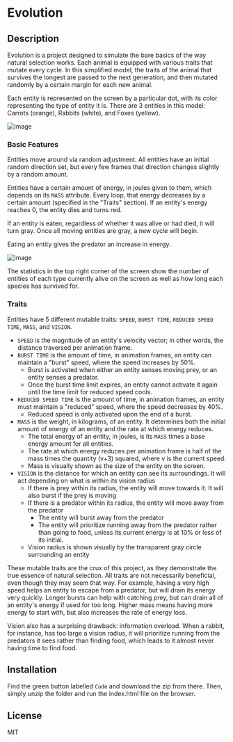 # Evolution

## Description
Evolution is a project designed to simulate the bare basics of the way natural selection works. Each animal is equipped with various traits that mutate every cycle. In this simplified model, the traits of the animal that survives the longest are passed to the next generation, and then mutated randomly by a certain margin for each new animal. 

Each entity is represented on the screen by a particular dot, with its color representing the type of entity it is. There are 3 entities in this model: Carrots (orange), Rabbits (white), and Foxes (yellow). 

![image](https://user-images.githubusercontent.com/73001560/209702527-4da75592-3921-4106-acab-d973f44e68e1.png)

### Basic Features
Entities move around via random adjustment. All entities have an initial random direction set, but every few frames that direction changes slightly by a random amount.

Entities have a certain amount of energy, in joules given to them, which depends on its ```MASS``` attribute. Every loop, that energy decreases by a certain amount (specified in the "Traits" section). If an entity's energy reaches 0, the entity dies and turns red.

If an entity is eaten, regardless of whether it was alive or had died, it will turn gray. Once all moving entities are gray, a new cycle will begin.

Eating an entity gives the predator an increase in energy.

![image](https://user-images.githubusercontent.com/73001560/209707389-4b4a5903-c3cd-4bb8-a8b8-88c0cead48d6.png)

The statistics in the top right corner of the screen show the number of entities of each type currently alive on the screen as well as how long each species has survived for. 

### Traits

Entities have 5 different mutable traits: ```SPEED```, ```BURST TIME```, ```REDUCED SPEED TIME```, ```MASS```, and ```VISION```.
- ```SPEED``` is the magnitude of an entity's velocity vector; in other words, the distance traversed per animation frame.
- ```BURST TIME``` is the amount of time, in animation frames, an entity can maintain a "burst" speed, where the speed increases by 50%.
  - Burst is activated when either an entity senses moving prey, or an entity senses a predator.
  - Once the burst time limit expires, an entity cannot activate it again until the time limit for reduced speed cools.
- ```REDUCED SPEED TIME``` is the amount of time, in animation frames, an entity must maintain a "reduced" speed, where the speed decreases by 40%.
  - Reduced speed is only activated upon the end of a burst.
- ```MASS``` is the weight, in kilograms, of an entity. It determines both the initial amount of energy of an entity and the rate at which energy reduces.
  - The total energy of an entity, in joules, is its ```MASS``` times a base energy amount for all entities. 
  - The rate at which energy reduces per animation frame is half of the mass times the quantity (v+3) squared, where v is the current speed.
  - Mass is visually shown as the size of the entity on the screen.
- ```VISION``` is the distance for which an entity can see its surroundings. It will act depending on what is within its vision radius
  - If there is prey within its radius, the entity will move towards it. It will also burst if the prey is moving
  - If there is a predator within its radius, the entity will move away from the predator
    - The entity will burst away from the predator
    - The entity will prioritize running away from the predator rather than going to food, unless its current energy is at 10% or less of its initial.
  - Vision radius is shown visually by the transparent gray circle surrounding an entity

These mutable traits are the crux of this project, as they demonstrate the true essence of natural selection. All traits are not necessarily beneficial, even though they may seem that way. For example, having a very high speed helps an entity to escape from a predator, but will drain its energy very quickly. Longer bursts can help with catching prey, but can drain all of an entity's energy if used for too long. Higher mass means having more energy to start with, but also increases the rate of energy loss. 

Vision also has a surprising drawback: information overload. When a rabbit, for instance, has too large a vision radius, it will prioritize running from the predators it sees rather than finding food, which leads to it almost never having time to find food.

## Installation

Find the green button labelled ```Code``` and download the zip from there. Then, simply unzip the folder and run the index.html file on the browser.

## License

MIT
